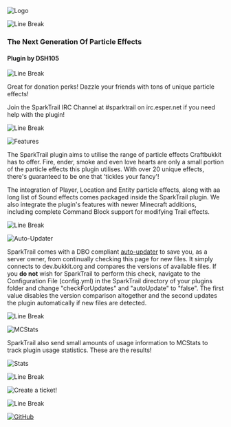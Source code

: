 ![Logo](http://dev.bukkit.org/media/images/63/593/SparkTrail_3_PNG.png)

![Line Break](http://dev.bukkit.org/media/images/63/594/SparkTrail_Line_Break_PNG.png)

### The Next Generation Of Particle Effects
#### Plugin by DSH105

![Line Break](http://dev.bukkit.org/media/images/63/594/SparkTrail_Line_Break_PNG.png)

Great for donation perks! Dazzle your friends with tons of unique particle effects!

Join the SparkTrail IRC Channel at #sparktrail on irc.esper.net if you need help with the plugin!

![Line Break](http://dev.bukkit.org/media/images/63/594/SparkTrail_Line_Break_PNG.png)

![Features](http://dev.bukkit.org/media/images/63/597/Features_PNG.png)

The SparkTrail plugin aims to utilise the range of particle effects Craftbukkit has to offer. Fire, ender, smoke and even love hearts are only a small portion of the particle effects this plugin utilises. With over 20 unique effects, there's guaranteed to be one that 'tickles your fancy'!

The integration of Player, Location and Entity particle effects, along with aa long list of Sound effects comes packaged inside the SparkTrail plugin. We also integrate the plugin's features with newer Minecraft additions, including complete Command Block support for modifying Trail effects.

![Line Break](http://dev.bukkit.org/media/images/63/594/SparkTrail_Line_Break_PNG.png)

![Auto-Updater](http://dev.bukkit.org/media/images/63/595/Auto-Update_PNG.png)

SparkTrail comes with a DBO compliant [auto-updater](http://forums.bukkit.org/threads/updater-easy-safe-and-policy-compliant-auto-updating-for-your-plugins.96681/) to save you, as a server owner, from continually checking this page for new files. It simply connects to dev.bukkit.org and compares the versions of available files. If you **do not** wish for SparkTrail to perform this check, navigate to the Configuration File (config.yml) in the SparkTrail directory of your plugins folder and change "checkForUpdates" and "autoUpdate" to "false". The first value disables the version comparison altogether and the second updates the plugin automatically if new files are detected.

![Line Break](http://dev.bukkit.org/media/images/63/594/SparkTrail_Line_Break_PNG.png)

![MCStats](http://dev.bukkit.org/media/images/63/596/MCStats_PNG.png)

SparkTrail also send small amounts of usage information to MCStats to track plugin usage statistics. These are the results!

![Stats](http://mcstats.org/signature/SparkTrail.png)

![Line Break](http://dev.bukkit.org/media/images/63/594/SparkTrail_Line_Break_PNG.png)

![Create a ticket!](http://dev.bukkit.org/media/images/63/598/Ticket_PNG.png)

![Line Break](http://dev.bukkit.org/media/images/63/594/SparkTrail_Line_Break_PNG.png)

[![GitHub](http://dev.bukkit.org/media/images/63/599/github.png)](https://github.com/DSH105/SparkTrail/)
